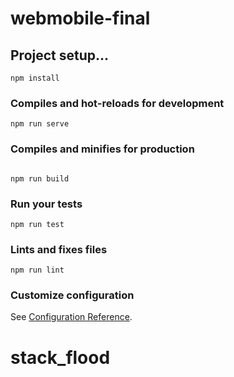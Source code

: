 # webmobile-final

## Project setup...
```
npm install
```

### Compiles and hot-reloads for development
```
npm run serve
```

### Compiles and minifies for production
```

npm run build

```

### Run your tests
```
npm run test
```

### Lints and fixes files
```
npm run lint
```

### Customize configuration
See [Configuration Reference](https://cli.vuejs.org/config/).

# stack_flood